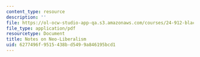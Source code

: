 ```yaml
---
content_type: resource
description: ''
file: https://ol-ocw-studio-app-qa.s3.amazonaws.com/courses/24-912-black-matters-introduction-to-black-studies-spring-2017/6277496f9515438bd5499a846195bcd1_MIT24_912s17_chomsky_neolib.pdf
file_type: application/pdf
resourcetype: Document
title: Notes on Neo-Liberalism
uid: 6277496f-9515-438b-d549-9a846195bcd1
---
```

